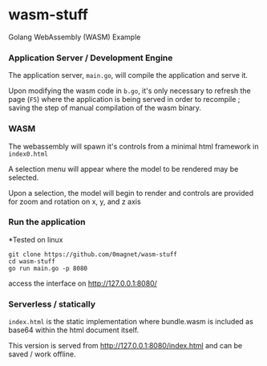 # wasm-stuff

Golang WebAssembly (WASM) Example

### Application Server / Development Engine

 The application server, `main.go`, will compile the application and serve it.

 Upon modifying the wasm code in `b.go`, it's only necessary to refresh the page (`F5`) where the application is being served in order to recompile ; saving the step of manual compilation of the wasm binary.

### WASM

The webassembly will spawn it's controls from a minimal html framework in `index0.html`

A selection menu will appear where the model to be rendered may be selected.

Upon a selection, the model will begin to render and controls are provided for zoom and rotation on x, y, and z axis

### Run the application

*Tested on linux

```
git clone https://github.com/0magnet/wasm-stuff
cd wasm-stuff
go run main.go -p 8080
```

access the interface on http://127.0.0.1:8080/

### Serverless / statically

`index.html` is the static implementation where bundle.wasm is included as base64 within the html document itself.

This version is served from http://127.0.0.1:8080/index.html and can be saved / work offline.
